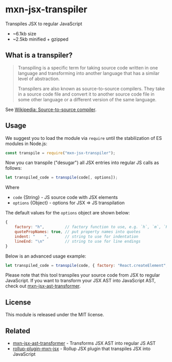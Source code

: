 # mxn-jsx-transpiler

Transpiles JSX to regular JavaScript

- ~6.1kb size
- ~2.5kb minified + gzipped

## What is a transpiler?

> Transpiling is a specific term for taking source code written in one language and transforming into another language that has a similar level of abstraction.
>
> Transpilers are also known as source-to-source compilers. They take in a source code file and convert it to another source code file in some other language or a different version of the same language.

See [Wikipedia: Source-to-source compiler](https://en.wikipedia.org/wiki/Source-to-source_compiler).

## Usage

We suggest you to load the module via `require` until the stabilization of ES modules in Node.js:
```javascript
const transpile = require("mxn-jsx-transpiler");
```

Now you can transpile ("desugar") all JSX entries into regular JS calls as follows:
```javascript
let transpiled_code = transpile(code[, options]);
```

Where
 - `code` {String} - JS source code with JSX elements
 - `options` {Object} - options for JSX ⇒ JS transpilation

The default values for the `options` object are shown below:
```javascript
{
    factory: "h",         // factory function to use, e.g. `h`, `m`, `React.createElement`
    quotePropNames: true, // put property names into quotes
    indent: "    ",       // string to use for indentation
    lineEnd: "\n"         // string to use for line endings
}
```

Below is an advanced usage example:

```javascript
let transpiled_code = transpile(code, { factory: "React.createElement", quotePropNames: false });
```

Please note that this tool transpiles your source code from JSX to regular JavaScript. If you want to transform your JSX AST into JavaScript AST, check out [mxn-jsx-ast-transformer](https://github.com/ZimNovich/mxn-jsx-ast-transformer).

## License

This module is released under the MIT license.

## Related

- [mxn-jsx-ast-transformer](https://github.com/ZimNovich/mxn-jsx-ast-transformer) - Transforms JSX AST into regular JS AST
- [rollup-plugin-mxn-jsx](https://github.com/ZimNovich/rollup-plugin-mxn-jsx) - Rollup JSX plugin that transpiles JSX into JavaScript
